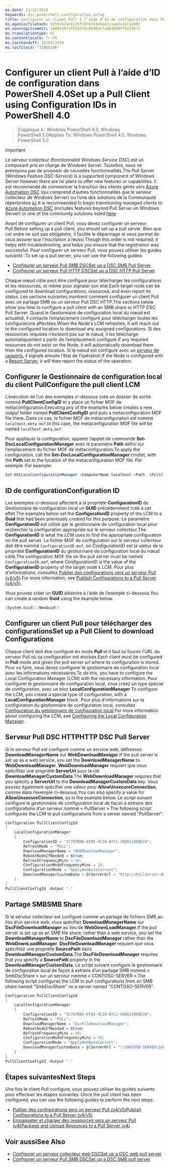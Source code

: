 ```yaml
---
ms.date: 12/12/2018
keywords: dsc,powershell,configuration,setup
title: Configurer un client Pull à l’aide d’ID de configuration dans PowerShell 4.0
ms.openlocfilehash: 9259c624c8725f7d76f61e9ad7caa42e1bfa308c
ms.sourcegitcommit: 18985d07ef024378c8590dc7a983099ff9225672
ms.translationtype: HT
ms.contentlocale: fr-FR
ms.lasthandoff: 10/04/2019
ms.locfileid: "71955146"
---
```

# <a name="set-up-a-pull-client-using-configuration-ids-in-powershell-40"></a><span data-ttu-id="1ce2c-103">Configurer un client Pull à l’aide d’ID de configuration dans PowerShell 4.0</span><span class="sxs-lookup"><span data-stu-id="1ce2c-103">Set up a Pull Client using Configuration IDs in PowerShell 4.0</span></span>

><span data-ttu-id="1ce2c-104">S’applique à : Windows PowerShell 4.0, Windows PowerShell 5.0</span><span class="sxs-lookup"><span data-stu-id="1ce2c-104">Applies To: Windows PowerShell 4.0, Windows PowerShell 5.0</span></span>

> [!IMPORTANT]
> <span data-ttu-id="1ce2c-105">Le serveur collecteur (fonctionnalité Windows *Service DSC*) est un composant pris en charge de Windows Server. Toutefois, nous ne prévoyons pas de proposer de nouvelles fonctionnalités.</span><span class="sxs-lookup"><span data-stu-id="1ce2c-105">The Pull Server (Windows Feature *DSC-Service*) is a supported component of Windows Server however there are no plans to offer new features or capabilities.</span></span> <span data-ttu-id="1ce2c-106">Il est recommandé de commencer la transition des clients gérés vers [Azure Automation DSC](/azure/automation/automation-dsc-getting-started) (qui comprend d’autres fonctionnalités que le serveur collecteur de Windows Server) ou l’une des solutions de la Communauté répertoriées [ici](pullserver.md#community-solutions-for-pull-service).</span><span class="sxs-lookup"><span data-stu-id="1ce2c-106">It is recommended to begin transitioning managed clients to [Azure Automation DSC](/azure/automation/automation-dsc-getting-started) (includes features beyond Pull Server on Windows Server) or one of the community solutions listed [here](pullserver.md#community-solutions-for-pull-service).</span></span>

<span data-ttu-id="1ce2c-107">Avant de configurer un client Pull, vous devez configurer un serveur Pull.</span><span class="sxs-lookup"><span data-stu-id="1ce2c-107">Before setting up a pull client, you should set up a pull server.</span></span> <span data-ttu-id="1ce2c-108">Bien que cet ordre ne soit pas obligatoire, il facilite le dépannage et vous permet de vous assurer que l’inscription a réussi.</span><span class="sxs-lookup"><span data-stu-id="1ce2c-108">Though this order is not required, it helps with troubleshooting, and helps you ensure that the registration was successful.</span></span> <span data-ttu-id="1ce2c-109">Pour configurer un serveur Pull, vous pouvez utiliser les guides suivants :</span><span class="sxs-lookup"><span data-stu-id="1ce2c-109">To set up a pull server, you can use the following guides:</span></span>

- [<span data-ttu-id="1ce2c-110">Configurer un serveur Pull SMB DSC</span><span class="sxs-lookup"><span data-stu-id="1ce2c-110">Set up a DSC SMB Pull Server</span></span>](pullServerSmb.md)
- [<span data-ttu-id="1ce2c-111">Configurer un serveur Pull HTTP DSC</span><span class="sxs-lookup"><span data-stu-id="1ce2c-111">Set up a DSC HTTP Pull Server</span></span>](pullServer.md)

<span data-ttu-id="1ce2c-112">Chaque nœud cible peut être configuré pour télécharger les configurations et les ressources, et même pour signaler son état.</span><span class="sxs-lookup"><span data-stu-id="1ce2c-112">Each target node can be configured to download configurations, resources, and even report its status.</span></span> <span data-ttu-id="1ce2c-113">Les sections suivantes montrent comment configurer un client Pull avec un partage SMB ou un serveur Pull DSC HTTP.</span><span class="sxs-lookup"><span data-stu-id="1ce2c-113">The sections below show you how to configure a pull client with an SMB share or HTTP DSC Pull Server.</span></span> <span data-ttu-id="1ce2c-114">Quand le Gestionnaire de configuration local du nœud est actualisé, il contacte l’emplacement configuré pour télécharger toutes les configurations affectées.</span><span class="sxs-lookup"><span data-stu-id="1ce2c-114">When the Node's LCM refreshes, it will reach out to the configured location to download any assigned configurations.</span></span> <span data-ttu-id="1ce2c-115">Si des ressources requises n’existent pas sur le nœud, il les télécharge automatiquement à partir de l’emplacement configuré.</span><span class="sxs-lookup"><span data-stu-id="1ce2c-115">If any required resources do not exist on the Node, it will automatically download them from the configured location.</span></span> <span data-ttu-id="1ce2c-116">Si le nœud est configuré avec un [serveur de rapports](reportServer.md), il signale ensuite l’état de l’opération.</span><span class="sxs-lookup"><span data-stu-id="1ce2c-116">If the Node is configured with a [Report Server](reportServer.md), it will then report the status of the operation.</span></span>

## <a name="configure-the-pull-client-lcm"></a><span data-ttu-id="1ce2c-117">Configurer le Gestionnaire de configuration local du client Pull</span><span class="sxs-lookup"><span data-stu-id="1ce2c-117">Configure the pull client LCM</span></span>

<span data-ttu-id="1ce2c-118">L’exécution de l’un des exemples ci-dessous crée un dossier de sortie nommé **PullClientConfigID** et y place un fichier MOF de métaconfiguration.</span><span class="sxs-lookup"><span data-stu-id="1ce2c-118">Executing any of the examples below creates a new output folder named **PullClientConfigID** and puts a metaconfiguration MOF file there.</span></span> <span data-ttu-id="1ce2c-119">Dans ce cas, le fichier MOF de métaconfiguration est nommé `localhost.meta.mof`.</span><span class="sxs-lookup"><span data-stu-id="1ce2c-119">In this case, the metaconfiguration MOF file will be named `localhost.meta.mof`.</span></span>

<span data-ttu-id="1ce2c-120">Pour appliquer la configuration, appelez l’applet de commande **Set-DscLocalConfigurationManager** avec le paramètre **Path** défini sur l’emplacement du fichier MOF de métaconfiguration.</span><span class="sxs-lookup"><span data-stu-id="1ce2c-120">To apply the configuration, call the **Set-DscLocalConfigurationManager** cmdlet, with the **Path** set to the location of the metaconfiguration MOF file.</span></span> <span data-ttu-id="1ce2c-121">Par exemple :</span><span class="sxs-lookup"><span data-stu-id="1ce2c-121">For example:</span></span>

```powershell
Set-DSCLocalConfigurationManager –ComputerName localhost –Path .\PullClientConfigId –Verbose.
```

## <a name="configuration-id"></a><span data-ttu-id="1ce2c-122">ID de configuration</span><span class="sxs-lookup"><span data-stu-id="1ce2c-122">Configuration ID</span></span>

<span data-ttu-id="1ce2c-123">Les exemples ci-dessous affectent à la propriété **ConfigurationID** du Gestionnaire de configuration local un **GUID** précédemment créé à cet effet.</span><span class="sxs-lookup"><span data-stu-id="1ce2c-123">The examples below set the **ConfigurationID** property of the LCM to a **Guid** that had been previously created for this purpose.</span></span> <span data-ttu-id="1ce2c-124">Le paramètre **ConfigurationID** est utilisé par le gestionnaire de configuration local pour rechercher la configuration appropriée sur le serveur collecteur.</span><span class="sxs-lookup"><span data-stu-id="1ce2c-124">The **ConfigurationID** is what the LCM uses to find the appropriate configuration on the pull server.</span></span> <span data-ttu-id="1ce2c-125">Le fichier MOF de configuration sur le serveur collecteur doit être nommé `ConfigurationID.mof`, où *ConfigurationID* est la valeur de la propriété **ConfigurationID** du gestionnaire de configuration local du nœud cible.</span><span class="sxs-lookup"><span data-stu-id="1ce2c-125">The configuration MOF file on the pull server must be named `ConfigurationID.mof`, where *ConfigurationID* is the value of the **ConfigurationID** property of the target node's LCM.</span></span> <span data-ttu-id="1ce2c-126">Pour plus d’informations, consultez [Publier des configurations vers un serveur Pull (v4/v5)](publishConfigs.md).</span><span class="sxs-lookup"><span data-stu-id="1ce2c-126">For more information, see [Publish Configurations to a Pull Server (v4/v5)](publishConfigs.md).</span></span>

<span data-ttu-id="1ce2c-127">Vous pouvez créer un **GUID** aléatoire à l’aide de l’exemple ci-dessous.</span><span class="sxs-lookup"><span data-stu-id="1ce2c-127">You can create a random **Guid** using the example below.</span></span>

```powershell
[System.Guid]::NewGuid()
```

## <a name="set-up-a-pull-client-to-download-configurations"></a><span data-ttu-id="1ce2c-128">Configurer un client Pull pour télécharger des configurations</span><span class="sxs-lookup"><span data-stu-id="1ce2c-128">Set up a Pull Client to download Configurations</span></span>

<span data-ttu-id="1ce2c-129">Chaque client doit être configuré en mode **Pull** et il faut lui fournir l’URL du serveur Pull où sa configuration est stockée.</span><span class="sxs-lookup"><span data-stu-id="1ce2c-129">Each client must be configured in **Pull** mode and given the pull server url where its configuration is stored.</span></span> <span data-ttu-id="1ce2c-130">Pour ce faire, vous devez configurer le gestionnaire de configuration local avec les informations nécessaires.</span><span class="sxs-lookup"><span data-stu-id="1ce2c-130">To do this, you have to configure the Local Configuration Manager (LCM) with the necessary information.</span></span> <span data-ttu-id="1ce2c-131">Pour configurer le gestionnaire de configuration local, vous créez un type spécial de configuration, avec un bloc **LocalConfigurationManager**.</span><span class="sxs-lookup"><span data-stu-id="1ce2c-131">To configure the LCM, you create a special type of configuration, with a **LocalConfigurationManager** block.</span></span> <span data-ttu-id="1ce2c-132">Pour plus d’informations sur la configuration du gestionnaire de configuration local, consultez [Configuration du gestionnaire de configuration local](../managing-nodes/metaConfig4.md).</span><span class="sxs-lookup"><span data-stu-id="1ce2c-132">For more information about configuring the LCM, see [Configuring the Local Configuration Manager](../managing-nodes/metaConfig4.md).</span></span>

## <a name="http-dsc-pull-server"></a><span data-ttu-id="1ce2c-133">Serveur Pull DSC HTTP</span><span class="sxs-lookup"><span data-stu-id="1ce2c-133">HTTP DSC Pull Server</span></span>

<span data-ttu-id="1ce2c-134">Si le serveur Pull est configuré comme un service web, définissez **DownloadManagerName** sur **WebDownloadManager**.</span><span class="sxs-lookup"><span data-stu-id="1ce2c-134">If the pull server is set up as a web service, you set the **DownloadManagerName** to **WebDownloadManager**.</span></span> <span data-ttu-id="1ce2c-135">**WebDownloadManager** requiert que vous spécifiiez une propriété **ServerUrl** pour la clé **DownloadManagerCustomData**.</span><span class="sxs-lookup"><span data-stu-id="1ce2c-135">The **WebDownloadManager** requires that you specify a **ServerUrl** to the **DownloadManagerCustomData** key.</span></span> <span data-ttu-id="1ce2c-136">Vous pouvez également spécifier une valeur pour **AllowUnsecureConnection**, comme dans l’exemple ci-dessous.</span><span class="sxs-lookup"><span data-stu-id="1ce2c-136">You can also specify a value for **AllowUnsecureConnection**, as in the example below.</span></span> <span data-ttu-id="1ce2c-137">Le script suivant configure le gestionnaire de configuration local de façon à extraire des configurations d’un serveur nommé « PullServer ».</span><span class="sxs-lookup"><span data-stu-id="1ce2c-137">The following script configures the LCM to pull configurations from a server named "PullServer".</span></span>

```powershell
Configuration PullClientConfigId
{
    LocalConfigurationManager
    {
        ConfigurationID = "1C707B86-EF8E-4C29-B7C1-34DA2190AE24";
        RefreshMode = "PULL";
        DownloadManagerName = "WebDownloadManager";
        RebootNodeIfNeeded = $true;
        RefreshFrequencyMins = 30;
        ConfigurationModeFrequencyMins = 30;
        ConfigurationMode = "ApplyAndAutoCorrect";
        DownloadManagerCustomData = @{ServerUrl = "http://PullServer:8080/PSDSCPullServer/PSDSCPullServer.svc"; AllowUnsecureConnection = "TRUE"}
    }
}
PullClientConfigId -Output "."
```

## <a name="smb-share"></a><span data-ttu-id="1ce2c-138">Partage SMB</span><span class="sxs-lookup"><span data-stu-id="1ce2c-138">SMB Share</span></span>

<span data-ttu-id="1ce2c-139">Si le serveur collecteur est configuré comme un partage de fichiers SMB au lieu d’un service web, vous spécifiez **DownloadManagerName** sur **DscFileDownloadManager** au lieu de **WebDownLoadManager**.</span><span class="sxs-lookup"><span data-stu-id="1ce2c-139">If the pull server is set up as an SMB file share, rather than a web service, you set the **DownloadManagerName** to **DscFileDownloadManager** rather than the **WebDownLoadManager**.</span></span> <span data-ttu-id="1ce2c-140">**DscFileDownloadManager** requiert que vous spécifiiez une propriété **SourcePath** dans **DownloadManagerCustomData**.</span><span class="sxs-lookup"><span data-stu-id="1ce2c-140">The **DscFileDownloadManager** requires that you specify a **SourcePath** property in the **DownloadManagerCustomData**.</span></span> <span data-ttu-id="1ce2c-141">Le script suivant configure le gestionnaire de configuration local de façon à extraire d’un partage SMB nommé « SmbDscShare » sur un serveur nommé « CONTOSO-SERVER ».</span><span class="sxs-lookup"><span data-stu-id="1ce2c-141">The following script configures the LCM to pull configurations from an SMB share named "SmbDscShare" on a server named "CONTOSO-SERVER".</span></span>

```powershell
Configuration PullClientConfigId
{
    LocalConfigurationManager
    {
        ConfigurationID = "1C707B86-EF8E-4C29-B7C1-34DA2190AE24";
        RefreshMode = "PULL";
        DownloadManagerName = "DscFileDownloadManager";
        RebootNodeIfNeeded = $true;
        RefreshFrequencyMins = 30;
        ConfigurationModeFrequencyMins = 30;
        ConfigurationMode = "ApplyAndAutoCorrect";
        DownloadManagerCustomData = @{ServerUrl = "\\CONTOSO-SERVER\SmbDscShare"}
    }
}
PullClientConfigId -Output "."
```

## <a name="next-steps"></a><span data-ttu-id="1ce2c-142">Étapes suivantes</span><span class="sxs-lookup"><span data-stu-id="1ce2c-142">Next Steps</span></span>

<span data-ttu-id="1ce2c-143">Une fois le client Pull configuré, vous pouvez utiliser les guides suivants pour effectuer les étapes suivantes :</span><span class="sxs-lookup"><span data-stu-id="1ce2c-143">Once the pull client has been configured, you can use the following guides to perform the next steps:</span></span>

- [<span data-ttu-id="1ce2c-144">Publier des configurations vers un serveur Pull (v4/v5)</span><span class="sxs-lookup"><span data-stu-id="1ce2c-144">Publish Configurations to a Pull Server (v4/v5)</span></span>](publishConfigs.md)
- [<span data-ttu-id="1ce2c-145">Empaqueter et charger des ressources vers un serveur Pull (v4)</span><span class="sxs-lookup"><span data-stu-id="1ce2c-145">Package and Upload Resources to a Pull Server (v4)</span></span>](package-upload-resources.md)

## <a name="see-also"></a><span data-ttu-id="1ce2c-146">Voir aussi</span><span class="sxs-lookup"><span data-stu-id="1ce2c-146">See Also</span></span>

- [<span data-ttu-id="1ce2c-147">Configurer un serveur collecteur web DSC</span><span class="sxs-lookup"><span data-stu-id="1ce2c-147">Set up a DSC web pull server</span></span>](pullServer.md)
- [<span data-ttu-id="1ce2c-148">Configurer un serveur Pull SMB DSC</span><span class="sxs-lookup"><span data-stu-id="1ce2c-148">Set up a DSC SMB pull server</span></span>](pullServerSMB.md)

